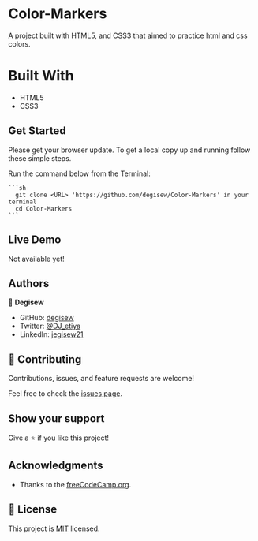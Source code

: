 # Color-Markers
A project built with HTML5, and CSS3 that aimed to practice html and css colors.

# Built With
- HTML5
- CSS3
## Get Started

Please get your browser update.
To get a local copy up and running follow these simple steps.

Run the command below from the Terminal:
   
    ```sh
      git clone <URL> 'https://github.com/degisew/Color-Markers' in your terminal
      cd Color-Markers
    ``` 

## Live Demo

Not available yet!
      
## Authors

👤 **Degisew**
- GitHub: [degisew](https://github.com/degisew)
- Twitter: [@DJ_etiya](https://twitter.com/@DJ_etiya)
- LinkedIn: [jegisew21](https://www.linkedin.com/in/degisew-mengist)

## 🤝 Contributing

Contributions, issues, and feature requests are welcome!

Feel free to check the [issues page](https://github.com/degisew/Color-Markers/issues).

## Show your support

Give a ⭐ if you like this project!

## Acknowledgments

- Thanks to the [freeCodeCamp.org](https://www.freecodecamp.org).

## 📝 License

This project is [MIT](https://github.com/degisew/Color-Markers/blob/dev/LICENSE) licensed.
